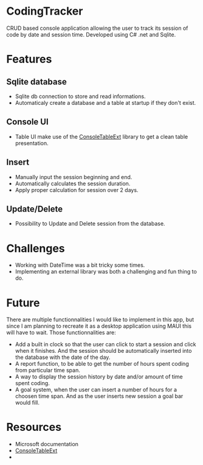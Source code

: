 # CodingTracker
CRUD based console application allowing the user to track its session of code by date and session time.
Developed using C# .net and Sqlite.

# Features
## Sqlite database
- Sqlite db connection to store and read informations.
- Automaticaly create a database and a table at startup if they don't exist.

## Console UI
- Table UI make use of the [ConsoleTableExt](https://github.com/minhhungit/ConsoleTableExt) library to get a clean table presentation.

## Insert
- Manually input the session beginning and end.
- Automatically calculates the session duration.
- Apply proper calculation for session over 2 days.

## Update/Delete
- Possibility to Update and Delete session from the database.

# Challenges
- Working with DateTime was a bit tricky some times.
- Implementing an external library was both a challenging and fun thing to do.

# Future
There are multiple functionnalities I would like to implement in this app, but since I am planning to recreate it as a desktop application using MAUI this will have to wait. 
Those functionnalities are:

- Add a built in clock so that the user can click to start a session and click when it finishes. And the session should be automatically inserted into the database with the date of the day.
- A report function, to be able to get the number of hours spent coding from particular time span.
- A way to display the session history by date and/or amount of time spent coding.
- A goal system, when the user can insert a number of hours for a choosen time span. And as the user inserts new session a goal bar would fill.

# Resources
- Microsoft documentation
- [ConsoleTableExt](https://github.com/minhhungit/ConsoleTableExt)
- 
